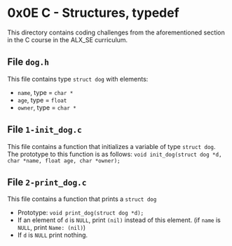 # 0x0E C - Structures, typedef
This directory contains coding challenges from the aforementioned section in the C course in the ALX_SE curriculum.

## File `dog.h`
This file contains type `struct dog` with elements:
* `name`, type = `char *`
* `age`, type = `float`
* `owner`, type = `char *`

## File `1-init_dog.c`
This file contains a function that initializes a variable of type `struct dog`. The prototype to this function is as follows: `void init_dog(struct dog *d, char *name, float age, char *owner);`

## File `2-print_dog.c`
This file contains a function that prints a `struct dog`
* Prototype: `void print_dog(struct dog *d);`
* If an element of `d` is `NULL`, print `(nil)` instead of this element. (if `name` is `NULL`, print `Name: (nil)`)
* If `d` is `NULL` print nothing.


